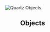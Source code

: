 <img src="/images/objectsPhoneStraight.png" style="margin-left:-48px;" alt="Quartz Objects" srcset="/images/objectsPhoneStraight.png 1x, /images/objectsPhoneStraight@2x.png 2x">
<div class="post-text">

## Objects

</div>